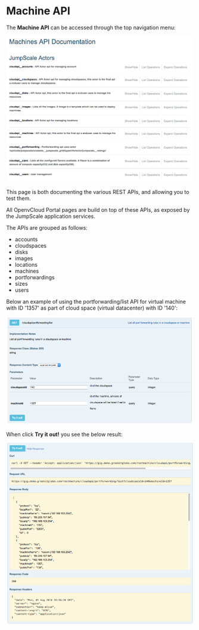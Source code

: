 # Machine API

The **Machine API** can be accessed through the top navigation menu:

![](../../.gitbook/assets/machineapi%20%281%29.png)

This page is both documenting the various REST APIs, and allowing you to test them.

All OpenvCloud Portal pages are build on top of these APIs, as exposed by the JumpScale application services.

The APIs are grouped as follows:

* accounts
* cloudspaces
* disks
* images
* locations
* machines
* portforwardings
* sizes 
* users

Below an example of using the portforwarding/list API for virtual machine with ID '1357' as part of cloud space \(virtual datacenter\) with ID '140':

![](../../.gitbook/assets/listportforwardingsapi.png)

When click **Try it out!** you see the below result:

![](../../.gitbook/assets/tryitout.png)

